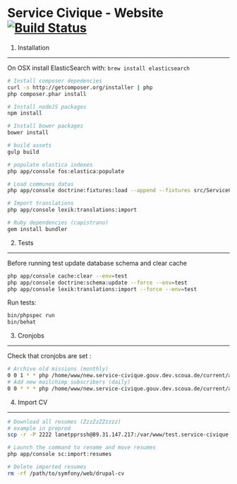 # Service Civique - Website [![Build Status](https://magnum.travis-ci.com/LaNetscouade/service-civique-website.svg?token=MVtmppmZpFGgJurg5C6M&branch=master)](https://magnum.travis-ci.com/LaNetscouade/service-civique-website)

1) Installation
---------------

On OSX install ElasticSearch with: `brew install elasticsearch`

```bash
# Install composer depedencies
curl -s http://getcomposer.org/installer | php
php composer.phar install

# Install nodeJS packages
npm install

# Install bower packages
bower install

# build assets
gulp build

# populate elastica indexes
php app/console fos:elastica:populate

# Load communes datas
php app/console doctrine:fixtures:load --append --fixtures src/ServiceCivique/Bundle/AddressingBundle/DataFixtures/ORM

# Import translations
php app/console lexik:translations:import

# Ruby dependencies (capistrano)
gem install bundler
```

2) Tests
--------

Before running test update database schema and clear cache

```bash
php app/console cache:clear --env=test
php app/console doctrine:schema:update --force --env=test
php app/console lexik:translations:import --force --env=test
```

Run tests:

```bash
bin/phpspec run
bin/behat
```

3) Cronjobs
--------

Check that cronjobs are set :

```bash
# Archive old missions (monthly)
0 0 1 * * php /home/www/new.service-civique.gouv.dev.scoua.de/current/app/console sc:archive:missions --env=prod
# Add new mailchimp subscribers (daily)
0 0 * * * php /home/www/new.service-civique.gouv.dev.scoua.de/current/app/console sc:update_mailchimp_subscribers --env=prod
```

4) Import CV
-------------

```bash
# Download all resumes (ZzzZzZZzzzz)
# example in preprod
scp -r -P 2222 lanetpprssh@89.31.147.217:/var/www/test.service-civique.gouv.fr/current/sites/default/files/webform/ /path/to/symfony/web/drupal-cv/

# Launch the command to rename and move resumes
php app/console sc:import:resumes

# Delete imported resumes
rm -rf /path/to/symfony/web/drupal-cv

```